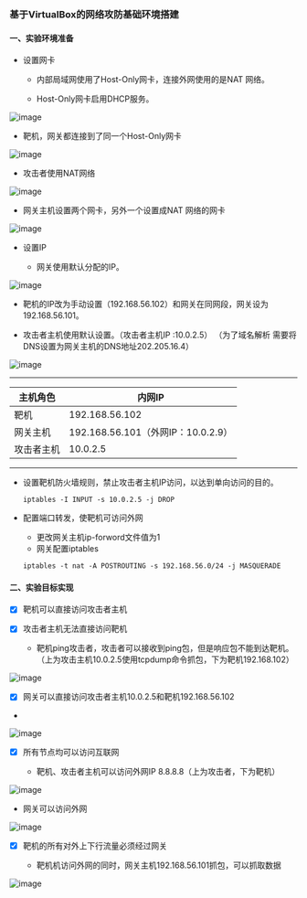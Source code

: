 ### 基于VirtualBox的网络攻防基础环境搭建

#### 一、实验环境准备

- 设置网卡

  -   内部局域网使用了Host-Only网卡，连接外网使用的是NAT 网络。

  -   Host-Only网卡启用DHCP服务。

![image](https://github.com/icoy/ns/raw/master/2017-2/lyp-personal-hw1/1/1-1.PNG)


-   靶机，网关都连接到了同一个Host-Only网卡

![image](https://github.com/icoy/ns/raw/master/2017-2/lyp-personal-hw1/1/1-2.PNG)

- 攻击者使用NAT网络
 
![image](https://github.com/icoy/ns/raw/master/2017-2/lyp-personal-hw1/1/1.2-1.PNG)

-  网关主机设置两个网卡，另外一个设置成NAT 网络的网卡 
  
![image](https://github.com/icoy/ns/raw/master/2017-2/lyp-personal-hw1/1/1-3.PNG)

- 设置IP

  -   网关使用默认分配的IP。

![image](https://github.com/icoy/ns/raw/master/2017-2/lyp-personal-hw1/1/1-4.PNG)

-   靶机的IP改为手动设置（192.168.56.102）和网关在同网段，网关设为192.168.56.101。

-  攻击者主机使用默认设置。（攻击者主机IP :10.0.2.5） （为了域名解析 需要将DNS设置为网关主机的DNS地址202.205.16.4）

![image](https://github.com/icoy/ns/raw/master/2017-2/lyp-personal-hw1/1/1.2-2.PNG)
   

---


  | 主机角色  | 内网IP                          |
  | ----- | ----------------------------- |
  | 靶机    | 192.168.56.102                  |
  | 网关主机  | 192.168.56.101（外网IP：10.0.2.9） |
  | 攻击者主机 | 10.0.2.5                  |

  

---


- 设置靶机防火墙规则，禁止攻击者主机IP访问，以达到单向访问的目的。

  ```shell
  iptables -I INPUT -s 10.0.2.5 -j DROP
  ```
  
- 配置端口转发，使靶机可访问外网

   -   更改网关主机ip-forword文件值为1
   -   网关配置iptables
 
  ```shell
  iptables -t nat -A POSTROUTING -s 192.168.56.0/24 -j MASQUERADE
  ```
 

#### 二、实验目标实现

- [x] 靶机可以直接访问攻击者主机
- [x] 攻击者主机无法直接访问靶机

  - 靶机ping攻击者，攻击者可以接收到ping包，但是响应包不能到达靶机。（上为攻击主机10.0.2.5使用tcpdump命令抓包，下为靶机192.168.102）

![image](https://github.com/icoy/ns/raw/master/2017-2/lyp-personal-hw1/1/1.2-4.PNG)

- [x] 网关可以直接访问攻击者主机10.0.2.5和靶机192.168.56.102
- 
![image](https://github.com/icoy/ns/raw/master/2017-2/lyp-personal-hw1/1/1.2-5.PNG)



- [x] 所有节点均可以访问互联网

  - 靶机、攻击者主机可以访问外网IP 8.8.8.8（上为攻击者，下为靶机）

![image](https://github.com/icoy/ns/raw/master/2017-2/lyp-personal-hw1/1/1.2-6.PNG)
  
  - 网关可以访问外网
  
![image](https://github.com/icoy/ns/raw/master/2017-2/lyp-personal-hw1/1/1.2-8.PNG)

- [x] 靶机的所有对外上下行流量必须经过网关

  - 靶机机访问外网的同时，网关主机192.168.56.101抓包，可以抓取数据
    
![image](https://github.com/icoy/ns/raw/master/2017-2/lyp-personal-hw1/1/1.2-7.PNG)




















   



